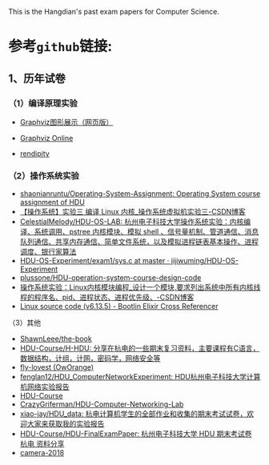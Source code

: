 This is the Hangdian's past exam papers for Computer Science.



# 参考`github`链接:

## 1、历年试卷

### （1）编译原理实验

- [Graphviz图形展示（网页版）](https://www.gptkong.com/tools/online_graphviz_render)

- [Graphviz Online](https://dreampuf.github.io/GraphvizOnline)

- [rendipity](https://github.com/rendipity)

### （2）操作系统实验

- [shaonianruntu/Operating-System-Assignment: Operating System course assignment of HDU](https://github.com/shaonianruntu/Operating-System-Assignment)
- [【操作系统】实验三 编译 Linux 内核_操作系统虚拟机实验三-CSDN博客](https://blog.csdn.net/m0_67759533/article/details/135816070)
- [CelestialMelody/HDU-OS-LAB: 杭州电子科技大学操作系统实验：内核编译、系统调用、pstree 内核模块、模拟 shell 、信号量机制、管道通信、消息队列通信、共享内存通信、简单文件系统，以及模拟进程链表基本操作、进程调度、银行家算法](https://github.com/CelestialMelody/HDU-OS-LAB?tab=readme-ov-file)
- [HDU-OS-Experiment/exam1/sys.c at master · jijiwuming/HDU-OS-Experiment](https://github.com/jijiwuming/HDU-OS-Experiment)
- [plussone/HDU-operation-system-course-design-code](https://github.com/plussone/HDU-operation-system-course-design-code)
- [操作系统实验：Linux内核模块编程_设计一个模块,要求列出系统中所有内核线程的程序名、pid、进程状态、进程优先级、-CSDN博客](https://blog.csdn.net/qq_43561345/article/details/110420372)
- [Linux source code (v6.13.5) - Bootlin Elixir Cross Referencer](https://elixir.bootlin.com/)

（3）其他

- [ShawnLeee/the-book](https://github.com/ShawnLeee/the-book)
- [HDU-Course/H-HDU: 分享在杭电的一些期末复习资料，主要课程有C语言，数据结构，计组，计网，密码学，网络安全等](https://github.com/HDU-Course/H-HDU)
- [fly-lovest (OwOrange)](https://github.com/fly-lovest)
- [fenglan12/HDU_ComputerNetworkExperiment: HDU杭州电子科技大学计算机网络实验报告](https://github.com/fenglan12/HDU_ComputerNetworkExperiment)
- [HDU-Course](https://github.com/HDU-Course)
- [CrazyGriferman/HDU-Computer-Networking-Lab](https://github.com/CrazyGriferman/HDU-Computer-Networking-Lab)
- [xiao-jay/HDU_data: 杭电计算机学生的全部作业和收集的期末考试试卷，欢迎大家来获取我的实验报告](https://github.com/xiao-jay/HDU_data)
- [HDU-Course/HDU-FinalExamPaper: 杭州电子科技大学 HDU 期末考试卷 杭电 资料分享](https://github.com/HDU-Course/HDU-FinalExamPaper)
- [camera-2018](https://github.com/camera-2018)